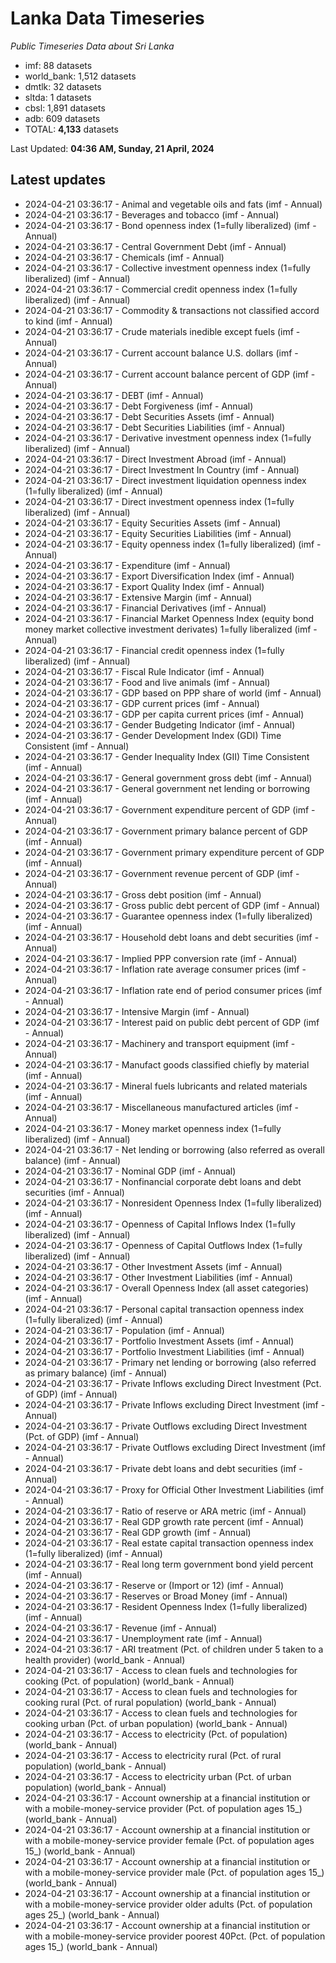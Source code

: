 # Lanka Data Timeseries
*Public Timeseries Data about Sri Lanka*

* imf: 88 datasets
* world_bank: 1,512 datasets
* dmtlk: 32 datasets
* sltda: 1 datasets
* cbsl: 1,891 datasets
* adb: 609 datasets
* TOTAL: **4,133** datasets

Last Updated: **04:36 AM, Sunday, 21 April, 2024**

## Latest updates

* 2024-04-21 03:36:17 - Animal and vegetable oils and fats (imf - Annual)
* 2024-04-21 03:36:17 - Beverages and tobacco (imf - Annual)
* 2024-04-21 03:36:17 - Bond openness index (1=fully liberalized) (imf - Annual)
* 2024-04-21 03:36:17 - Central Government Debt (imf - Annual)
* 2024-04-21 03:36:17 - Chemicals (imf - Annual)
* 2024-04-21 03:36:17 - Collective investment openness index (1=fully liberalized) (imf - Annual)
* 2024-04-21 03:36:17 - Commercial credit openness index (1=fully liberalized) (imf - Annual)
* 2024-04-21 03:36:17 - Commodity & transactions not classified accord to kind (imf - Annual)
* 2024-04-21 03:36:17 - Crude materials inedible except fuels (imf - Annual)
* 2024-04-21 03:36:17 - Current account balance U.S. dollars (imf - Annual)
* 2024-04-21 03:36:17 - Current account balance percent of GDP (imf - Annual)
* 2024-04-21 03:36:17 - DEBT (imf - Annual)
* 2024-04-21 03:36:17 - Debt Forgiveness (imf - Annual)
* 2024-04-21 03:36:17 - Debt Securities Assets (imf - Annual)
* 2024-04-21 03:36:17 - Debt Securities Liabilities (imf - Annual)
* 2024-04-21 03:36:17 - Derivative investment openness index (1=fully liberalized) (imf - Annual)
* 2024-04-21 03:36:17 - Direct Investment Abroad (imf - Annual)
* 2024-04-21 03:36:17 - Direct Investment In Country (imf - Annual)
* 2024-04-21 03:36:17 - Direct investment liquidation openness index (1=fully liberalized) (imf - Annual)
* 2024-04-21 03:36:17 - Direct investment openness index (1=fully liberalized) (imf - Annual)
* 2024-04-21 03:36:17 - Equity Securities Assets (imf - Annual)
* 2024-04-21 03:36:17 - Equity Securities Liabilities (imf - Annual)
* 2024-04-21 03:36:17 - Equity openness index (1=fully liberalized) (imf - Annual)
* 2024-04-21 03:36:17 - Expenditure (imf - Annual)
* 2024-04-21 03:36:17 - Export Diversification Index (imf - Annual)
* 2024-04-21 03:36:17 - Export Quality Index (imf - Annual)
* 2024-04-21 03:36:17 - Extensive Margin (imf - Annual)
* 2024-04-21 03:36:17 - Financial Derivatives (imf - Annual)
* 2024-04-21 03:36:17 - Financial Market Openness Index (equity bond money market collective investment derivates) 1=fully liberalized (imf - Annual)
* 2024-04-21 03:36:17 - Financial credit openness index (1=fully liberalized) (imf - Annual)
* 2024-04-21 03:36:17 - Fiscal Rule Indicator (imf - Annual)
* 2024-04-21 03:36:17 - Food and live animals (imf - Annual)
* 2024-04-21 03:36:17 - GDP based on PPP share of world (imf - Annual)
* 2024-04-21 03:36:17 - GDP current prices (imf - Annual)
* 2024-04-21 03:36:17 - GDP per capita current prices (imf - Annual)
* 2024-04-21 03:36:17 - Gender Budgeting Indicator (imf - Annual)
* 2024-04-21 03:36:17 - Gender Development Index (GDI) Time Consistent (imf - Annual)
* 2024-04-21 03:36:17 - Gender Inequality Index (GII) Time Consistent (imf - Annual)
* 2024-04-21 03:36:17 - General government gross debt (imf - Annual)
* 2024-04-21 03:36:17 - General government net lending or borrowing (imf - Annual)
* 2024-04-21 03:36:17 - Government expenditure percent of GDP (imf - Annual)
* 2024-04-21 03:36:17 - Government primary balance percent of GDP (imf - Annual)
* 2024-04-21 03:36:17 - Government primary expenditure percent of GDP (imf - Annual)
* 2024-04-21 03:36:17 - Government revenue percent of GDP (imf - Annual)
* 2024-04-21 03:36:17 - Gross debt position (imf - Annual)
* 2024-04-21 03:36:17 - Gross public debt percent of GDP (imf - Annual)
* 2024-04-21 03:36:17 - Guarantee openness index (1=fully liberalized) (imf - Annual)
* 2024-04-21 03:36:17 - Household debt loans and debt securities (imf - Annual)
* 2024-04-21 03:36:17 - Implied PPP conversion rate (imf - Annual)
* 2024-04-21 03:36:17 - Inflation rate average consumer prices (imf - Annual)
* 2024-04-21 03:36:17 - Inflation rate end of period consumer prices (imf - Annual)
* 2024-04-21 03:36:17 - Intensive Margin (imf - Annual)
* 2024-04-21 03:36:17 - Interest paid on public debt percent of GDP (imf - Annual)
* 2024-04-21 03:36:17 - Machinery and transport equipment (imf - Annual)
* 2024-04-21 03:36:17 - Manufact goods classified chiefly by material (imf - Annual)
* 2024-04-21 03:36:17 - Mineral fuels lubricants and related materials (imf - Annual)
* 2024-04-21 03:36:17 - Miscellaneous manufactured articles (imf - Annual)
* 2024-04-21 03:36:17 - Money market openness index (1=fully liberalized) (imf - Annual)
* 2024-04-21 03:36:17 - Net lending or borrowing (also referred as overall balance) (imf - Annual)
* 2024-04-21 03:36:17 - Nominal GDP (imf - Annual)
* 2024-04-21 03:36:17 - Nonfinancial corporate debt loans and debt securities (imf - Annual)
* 2024-04-21 03:36:17 - Nonresident Openness Index (1=fully liberalized) (imf - Annual)
* 2024-04-21 03:36:17 - Openness of Capital Inflows Index (1=fully liberalized) (imf - Annual)
* 2024-04-21 03:36:17 - Openness of Capital Outflows Index (1=fully liberalized) (imf - Annual)
* 2024-04-21 03:36:17 - Other Investment Assets (imf - Annual)
* 2024-04-21 03:36:17 - Other Investment Liabilities (imf - Annual)
* 2024-04-21 03:36:17 - Overall Openness Index (all asset categories) (imf - Annual)
* 2024-04-21 03:36:17 - Personal capital transaction openness index (1=fully liberalized) (imf - Annual)
* 2024-04-21 03:36:17 - Population (imf - Annual)
* 2024-04-21 03:36:17 - Portfolio Investment Assets (imf - Annual)
* 2024-04-21 03:36:17 - Portfolio Investment Liabilities (imf - Annual)
* 2024-04-21 03:36:17 - Primary net lending or borrowing (also referred as primary balance) (imf - Annual)
* 2024-04-21 03:36:17 - Private Inflows excluding Direct Investment (Pct. of GDP) (imf - Annual)
* 2024-04-21 03:36:17 - Private Inflows excluding Direct Investment (imf - Annual)
* 2024-04-21 03:36:17 - Private Outflows excluding Direct Investment (Pct. of GDP) (imf - Annual)
* 2024-04-21 03:36:17 - Private Outflows excluding Direct Investment (imf - Annual)
* 2024-04-21 03:36:17 - Private debt loans and debt securities (imf - Annual)
* 2024-04-21 03:36:17 - Proxy for Official Other Investment Liabilities (imf - Annual)
* 2024-04-21 03:36:17 - Ratio of reserve or ARA metric (imf - Annual)
* 2024-04-21 03:36:17 - Real GDP growth rate percent (imf - Annual)
* 2024-04-21 03:36:17 - Real GDP growth (imf - Annual)
* 2024-04-21 03:36:17 - Real estate capital transaction openness index (1=fully liberalized) (imf - Annual)
* 2024-04-21 03:36:17 - Real long term government bond yield percent (imf - Annual)
* 2024-04-21 03:36:17 - Reserve or (Import or 12) (imf - Annual)
* 2024-04-21 03:36:17 - Reserves or Broad Money (imf - Annual)
* 2024-04-21 03:36:17 - Resident Openness Index (1=fully liberalized) (imf - Annual)
* 2024-04-21 03:36:17 - Revenue (imf - Annual)
* 2024-04-21 03:36:17 - Unemployment rate (imf - Annual)
* 2024-04-21 03:36:17 - ARI treatment (Pct. of children under 5 taken to a health provider) (world_bank - Annual)
* 2024-04-21 03:36:17 - Access to clean fuels and technologies for cooking (Pct. of population) (world_bank - Annual)
* 2024-04-21 03:36:17 - Access to clean fuels and technologies for cooking rural (Pct. of rural population) (world_bank - Annual)
* 2024-04-21 03:36:17 - Access to clean fuels and technologies for cooking urban (Pct. of urban population) (world_bank - Annual)
* 2024-04-21 03:36:17 - Access to electricity (Pct. of population) (world_bank - Annual)
* 2024-04-21 03:36:17 - Access to electricity rural (Pct. of rural population) (world_bank - Annual)
* 2024-04-21 03:36:17 - Access to electricity urban (Pct. of urban population) (world_bank - Annual)
* 2024-04-21 03:36:17 - Account ownership at a financial institution or with a mobile-money-service provider (Pct. of population ages 15_) (world_bank - Annual)
* 2024-04-21 03:36:17 - Account ownership at a financial institution or with a mobile-money-service provider female (Pct. of population ages 15_) (world_bank - Annual)
* 2024-04-21 03:36:17 - Account ownership at a financial institution or with a mobile-money-service provider male (Pct. of population ages 15_) (world_bank - Annual)
* 2024-04-21 03:36:17 - Account ownership at a financial institution or with a mobile-money-service provider older adults (Pct. of population ages 25_) (world_bank - Annual)
* 2024-04-21 03:36:17 - Account ownership at a financial institution or with a mobile-money-service provider poorest 40Pct. (Pct. of population ages 15_) (world_bank - Annual)